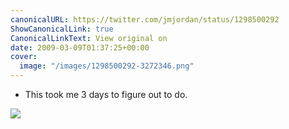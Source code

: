 ```yaml
---
canonicalURL: https://twitter.com/jmjordan/status/1298500292
ShowCanonicalLink: true
CanonicalLinkText: View original on
date: 2009-03-09T01:37:25+00:00
cover:
  image: "/images/1298500292-3272346.png"
---
```

 - This took me 3 days to figure out to do.

![](/images/1298500292-3272346.png)